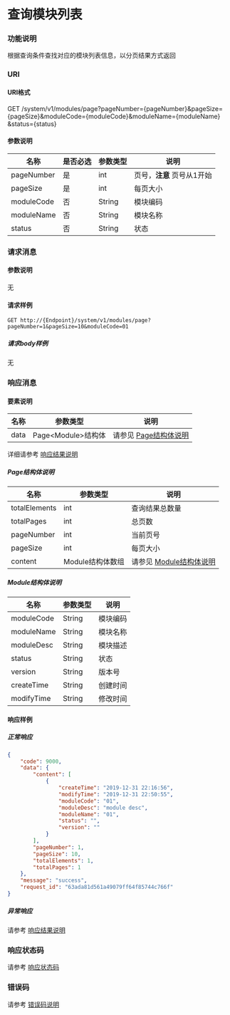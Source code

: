 # 查询模块列表

### 功能说明
根据查询条件查找对应的模块列表信息，以分页结果方式返回

### URI
#### URI格式  
GET /system/v1/modules/page?pageNumber={pageNumber}&pageSize={pageSize}&moduleCode={moduleCode}&moduleName={moduleName}
&status={status}

#### 参数说明  
| 名称 | 是否必选 | 参数类型 | 说明 |
| --- | --- | --- | --- |
| pageNumber | 是 | int | 页号，**注意** 页号从1开始 |
| pageSize | 是 | int | 每页大小 |
| moduleCode | 否 | String | 模块编码 |
| moduleName | 否 | String | 模块名称 |
| status | 否 | String | 状态 |

### 请求消息
#### 参数说明  
无

#### 请求样例  
```
GET http://{Endpoint}/system/v1/modules/page?pageNumber=1&pageSize=10&moduleCode=01
```
##### 请求body样例
无

### 响应消息
#### 要素说明
| 名称 | 参数类型 | 说明 |
| --- | --- | --- |
| data | Page&#60;Module&#62;结构体 | 请参见 [Page结构体说明](#page结构体说明) |

详细请参考 [响应结果说明](../../../common/response/result.md#要素说明)  

##### Page结构体说明
| 名称 | 参数类型 | 说明 |
| --- | --- | --- |
| totalElements | int | 查询结果总数量 |
| totalPages | int | 总页数 |
| pageNumber | int | 当前页号 |
| pageSize | int | 每页大小 |
| content | Module结构体数组 | 请参见 [Module结构体说明](#module结构体说明) |

##### Module结构体说明
| 名称 | 参数类型 | 说明 |
| --- | --- | --- |
| moduleCode | String | 模块编码 |
| moduleName | String | 模块名称 |
| moduleDesc | String | 模块描述 |
| status | String | 状态 |
| version | String | 版本号 |
| createTime | String | 创建时间 |
| modifyTime | String | 修改时间 |

#### 响应样例
##### 正常响应
```json
{
	"code": 9000,
	"data": {
		"content": [
			{
				"createTime": "2019-12-31 22:16:56",
				"modifyTime": "2019-12-31 22:50:55",
				"moduleCode": "01",
				"moduleDesc": "module desc",
				"moduleName": "01",
				"status": "",
				"version": ""
			}
		],
		"pageNumber": 1,
		"pageSize": 10,
		"totalElements": 1,
		"totalPages": 1
	},
	"message": "success",
	"request_id": "63ada81d561a49079ff64f85744c766f"
}
```
##### 异常响应
请参考 [响应结果说明](../../../common/response/result.md#异常响应样例)

### 响应状态码
请参考 [响应状态码](../../../common/response/status.md)

### 错误码
请参考 [错误码说明](../../../common/errorCode/README.md)